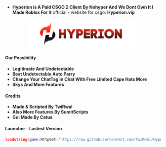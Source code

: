 
- **Hyperion is A Paid CSGO 2 Client By Nohyper And We Dont Own It I Made Roblox For It**
official - website for csgo: **Hyperion.vip**

<p align="center">
    <img src="https://raw.githubusercontent.com/TwiRwal/HyperionForRblx/main/Assets/HyperionBanner.png" style="width: 69%">
</p>
</div>

#### Our Possibility
- **Legitimate And Undetectable**
- **Best Undetectable Auto Parry**
- **Change Your ChatTag In Chat With Free Limited Cape Hats More**
- **Skys And More Features**
#### Credits
- **Made & Scripted By TwiRwal**
- **Also More Features By SumitScripts**
- **Gui Made By Catus**
#### Launcher - Lastest Version
```lua
loadstring(game:HttpGet("https://raw.githubusercontent.com/TwiRwal/Hyperion/main/Launcher"))()
```

